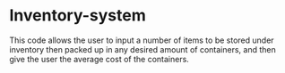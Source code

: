 # Inventory-system
This code allows the user to input a number of items to be stored under inventory then packed up in any desired amount of containers, and then give the user the average cost of the containers.
